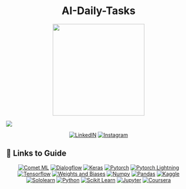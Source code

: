 <div align = center>
<h1>AI-Daily-Tasks</h1>
<img src = "https://user-images.githubusercontent.com/91787553/202252581-b1404f85-87bb-4593-b06f-135b203a9c01.png" width = 250>
</div>

![](https://readme-typing-svg.herokuapp.com?size=35&color=5C89F7&background=3FCBFF00&center=true&multiline=true&width=1000&height=90&lines=Hey+there+!!👋🏻;+Welcome+To+ACM+AI!!😇+) 

<div align = center>
	<a href= "https://www.linkedin.com/company/ai-amrita/mycompany/"><img alt = "LinkedIN" src = "https://img.shields.io/badge/LinkedIn-0077B5?style=for-the-badge&logo=linkedin&logoColor=white"></a>
  <a href= "https://instagram.com/ai_amrita?igshid=YmMyMTA2M2Y="><img alt = "Instagram" src = "https://img.shields.io/badge/Instagram-E4405F?style=for-the-badge&logo=instagram&logoColor=white"></a>
  </div>
  
  
 ## 🤖 Links to Guide 
 
 <div align = center>
 <a href= "https://www.comet.com/site/"><img alt = "Comet ML" src = "https://custom-icon-badges.herokuapp.com/badge/comet%20ml-262c3e?style=for-the-badge&logo=logo_comet_ml&logoColor=white"></a>
  <a href= "https://cloud.google.com/dialogflow"><img alt = "Dialogflow" src = "https://img.shields.io/badge/dialogflow-FF9800?style=for-the-badge&logo=dialogflow&logoColor=white"></a>
   <a href= "https://keras.io/"><img alt = "Keras" src = "https://img.shields.io/badge/Keras-FF0000?style=for-the-badge&logo=keras&logoColor=white"></a>
    <a href= "https://pytorch.org/"><img alt = "Pytorch" src = "https://img.shields.io/badge/PyTorch-EE4C2C?style=for-the-badge&logo=pytorch&logoColor=white"></a>
    <a href= "https://www.pytorchlightning.ai/"><img alt = "Pytorch Lightning" src = "https://img.shields.io/badge/PyTorch%20Lightning-792DE4?style=for-the-badge&logo=pytorch-lightning&logoColor=white"></a>
    <a href= "https://www.tensorflow.org/"><img alt = "Tensorflow" src = "https://img.shields.io/badge/TensorFlow-FF6F00?style=for-the-badge&logo=tensorflow&logoColor=white"></a>
    <a href= "https://wandb.ai/site"><img alt = "Weights and Biases" src = "https://img.shields.io/badge/Weights_&_Biases-FFBE00?style=for-the-badge&logo=WeightsAndBiases&logoColor=white"></a>
    <a href= "https://www.w3schools.com/python/numpy/numpy_intro.asp"><img alt = "Numpy" src = "https://img.shields.io/badge/Numpy-777BB4?style=for-the-badge&logo=numpy&logoColor=white"></a>
    <a href= "https://pandas.pydata.org/"><img alt = "Pandas" src = "https://img.shields.io/badge/Pandas-2C2D72?style=for-the-badge&logo=pandas&logoColor=white"></a>
    <a href= "https://www.kaggle.com/"><img alt = "Kaggle" src = "https://img.shields.io/badge/Kaggle-20BEFF?style=for-the-badge&logo=Kaggle&logoColor=white"></a>
    <a href= "https://www.sololearn.com/"><img alt = "Sololearn" src = "https://img.shields.io/badge/-Sololearn-3a464b?style=for-the-badge&logo=Sololearn&logoColor=white"></a>
    <a href= "https://www.python.org/"><img alt = "Python" src = "https://img.shields.io/badge/Python-FFD43B?style=for-the-badge&logo=python&logoColor=blue"></a>
    <a href= "https://scikit-learn.org/stable/"><img alt = "Scikit Learn" src = "https://img.shields.io/badge/scikit_learn-F7931E?style=for-the-badge&logo=scikit-learn&logoColor=white"></a>
    <a href= "https://img.shields.io/badge/Jupyter-F37626.svg?&style=for-the-badge&logo=Jupyter&logoColor=white"><img alt = "Jupyter" src = "https://img.shields.io/badge/Jupyter-F37626.svg?&style=for-the-badge&logo=Jupyter&logoColor=white"></a>
    <a href= "https://www.coursera.org/learn/machine-learning"><img alt = "Coursera" src = "https://img.shields.io/badge/Coursera-0056D2?style=for-the-badge&logo=Coursera&logoColor=white"></a>
